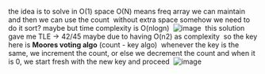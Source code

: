 the idea is to solve in O(1) space
O(N) means freq array we can maintain and then we can use the count
​
without extra space somehow we need to do it
sort? maybe but time complexity is O(nlogn)
​
![image](https://user-images.githubusercontent.com/73538974/249502346-2e278166-ee85-47c4-9582-0b7cec14b8d4.png)
​
this solution gave me TLE -> 42/45 maybe due to having O(n2) as complexity
​
so the key here is **Moores voting algo** (count - key algo)
​
whenever the key is the same, we increment the count, or else we decrement the count and when it is 0, we start fresh with the new key and proceed
​
![image](https://user-images.githubusercontent.com/73538974/249498379-a7a09da9-4e91-4194-b8b8-ef514c0618a4.png)
​
​
​
​
​
​